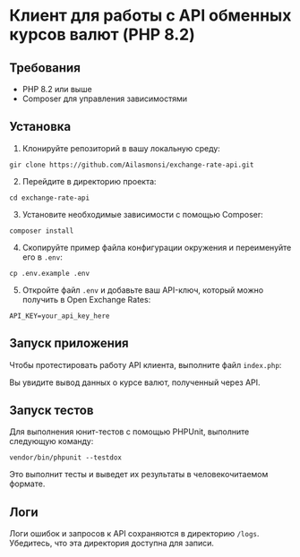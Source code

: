 # Клиент для работы с API обменных курсов валют (PHP 8.2)

## Требования

- PHP 8.2 или выше
- Composer для управления зависимостями

## Установка

1. Клонируйте репозиторий в вашу локальную среду:

```gir clone https://github.com/Ailasmonsi/exchange-rate-api.git```

2. Перейдите в директорию проекта:

```cd exchange-rate-api```

3. Установите необходимые зависимости с помощью Composer:

```composer install```

4. Скопируйте пример файла конфигурации окружения и переименуйте его в `.env`:

```cp .env.example .env```

5. Откройте файл `.env` и добавьте ваш API-ключ, который можно получить в Open Exchange Rates:

```API_KEY=your_api_key_here```

## Запуск приложения

Чтобы протестировать работу API клиента, выполните файл `index.php`:


Вы увидите вывод данных о курсе валют, полученный через API.

## Запуск тестов

Для выполнения юнит-тестов с помощью PHPUnit, выполните следующую команду:

```vendor/bin/phpunit --testdox```


Это выполнит тесты и выведет их результаты в человекочитаемом формате.

## Логи

Логи ошибок и запросов к API сохраняются в директорию `/logs`. Убедитесь, что эта директория доступна для записи.
